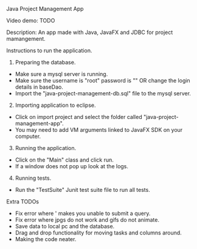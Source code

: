 Java Project Management App

Video demo: TODO

Description: An app made with Java, JavaFX and JDBC for project mamangement.

Instructions to run the application.

1. Preparing the database.

- Make sure a mysql server is running.
- Make sure the username is "root" password is "" OR change the login details in baseDao.
- Import the "java-project-management-db.sql" file to the mysql server.

2. Importing application to eclipse.

- Click on import project and select the folder called "java-project-management-app".
- You may need to add VM arguments linked to JavaFX SDK on your computer.

3. Running the application.

- Click on the "Main" class and click run.
- If a window does not pop up look at the logs.

4. Running tests.

- Run the "TestSuite" Junit test suite file to run all tests.

Extra TODOs

- Fix error where ' makes you unable to submit a query.
- Fix error where jpgs do not work and gifs do not animate.
- Save data to local pc and the database.
- Drag and drop functionality for moving tasks and columns around.
- Making the code neater.
